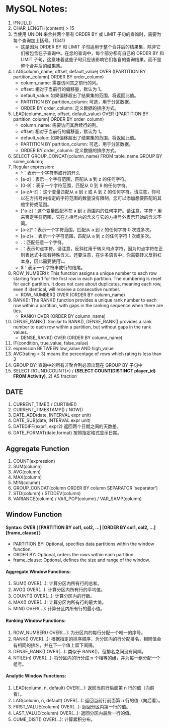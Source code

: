 # MySQL Notes:
1. IFNULL()
2. CHAR_LENGTH(content) > 15 
3. 当使用 UNION 来合并两个带有 ORDER BY 或 LIMIT 子句的查询时，需要为每个查询加上括号。(1341)
    - 这是因为 ORDER BY 和 LIMIT 子句适用于整个合并后的结果集，除非它们被包含在子查询中。在您的查询中，每个部分都有自己的 ORDER BY 和 LIMIT 子句，这意味着这些子句只应该影响它们各自的查询结果，而不是整个合并后的结果集。
4. LAG(column_name, offset, default_value) OVER ([PARTITION BY partition_column] ORDER BY order_column)
   - column_name: 需要访问其之前行的列。
   - offset: 相对于当前行的偏移量，默认为 1。
   - default_value: 如果偏移超出了结果集的范围，将返回此值。
   - PARTITION BY partition_column: 可选，用于分区数据。
   - ORDER BY order_column: 定义数据的排序方式。
5. LEAD(column_name, offset, default_value) OVER ([PARTITION BY partition_column] ORDER BY order_column)
   - column_name: 需要访问其后续行的列。 
   - offset: 相对于当前行的偏移量，默认为 1。 
   - default_value: 如果偏移超出了结果集的范围，将返回此值。 
   - PARTITION BY partition_column: 可选，用于分区数据。 
   - ORDER BY order_column: 定义数据的排序方式。
6. SELECT GROUP_CONCAT(column_name) FROM table_name GROUP BY some_column;
7. Regular expression:
   - ^：表示一个字符串或行的开头
   - [a-z]：表示一个字符范围，匹配从 a 到 z 的任何字符。
   - [0-9]：表示一个字符范围，匹配从 0 到 9 的任何字符。
   - [a-zA-Z]：这个变量匹配从 a 到 z 或 A 到 Z 的任何字符。请注意，你可以在方括号内指定的字符范围的数量没有限制，您可以添加想要匹配的其他字符或范围。
   - [^a-z]：这个变量匹配不在 a 到 z 范围内的任何字符。请注意，字符 ^ 用来否定字符范围，它在方括号内的含义与它的方括号外表示开始的含义不同。
   - [a-z]*：表示一个字符范围，匹配从 a 到 z 的任何字符 0 次或多次。
   - [a-z]+：表示一个字符范围，匹配从 a 到 z 的任何字符 1 次或多次。 
   - .：匹配任意一个字符。 
   - \.：表示句点字符。请注意，反斜杠用于转义句点字符，因为句点字符在正则表达式中具有特殊含义。还要注意，在许多语言中，你需要转义反斜杠本身，因此需要使用\\.。 
   - $：表示一个字符串或行的结尾。
8. ROW_NUMBER(): This function assigns a unique number to each row starting from 1 for the first row in each partition. The numbering is reset for each partition. It does not care about duplicates, meaning each row, even if identical, will receive a consecutive number.
   - ROW_NUMBER() OVER (ORDER BY column_name)
9. RANK(): The RANK() function provides a unique rank number to each row within a partition, with gaps in the ranking sequence when there are ties. 
   - RANK() OVER (ORDER BY column_name)
10. DENSE_RANK(): Similar to RANK(), DENSE_RANK() provides a rank number to each row within a partition, but without gaps in the rank values. 
    - DENSE_RANK() OVER (ORDER BY column_name)
11. IF(condition, true_value, false_value)
12. expression BETWEEN low_value AND high_value
13. AVG(rating < 3) means the percentage of rows which rating is less than 3
14. GROUP BY: 查询中的所有非聚合列必须出现在 GROUP BY 子句中
15. SELECT ROUND(COUNT(*) / **(SELECT COUNT(DISTINCT player_id) FROM Activity)**, 2) AS fraction

## DATE
1. CURRENT_TIME() / CURTIME()
2. CURRENT_TIMESTAMP() / NOW()
3. DATE_ADD(date, INTERVAL expr unit)
4. DATE_SUB(date, INTERVAL expr unit)
5. DATEDIFF(expr1, expr2) 返回两个日期之间的天数差。
6. DATE_FORMAT(date,format) 按照指定格式显示日期。

## Aggregate Function
1. COUNT(expression)
2. SUM(column)
3. AVG(column)
4. MAX(column)
5. MIN(column)
6. GROUP_CONCAT(column ORDER BY column SEPARATOR 'separator')
7. STD(column) / STDDEV(column)
8. VARIANCE(column) / VAR_POP(column) / VAR_SAMP(column)

## Window Function
#### Syntax: OVER ( [PARTITION BY col1, col2, ...] [ORDER BY col1, col2, ...] [frame_clause] )
  - PARTITION BY: Optional, specifies data partitions within the window function. 
  - ORDER BY: Optional, orders the rows within each partition. 
  - frame_clause: Optional, defines the size and range of the window.

#### Aggregate Window Functions:
1. SUM() OVER(...): 计算分区内所有行的总和。 
2. AVG() OVER(...): 计算分区内所有行的平均值。 
3. COUNT() OVER(...): 计算分区内的行数。 
4. MAX() OVER(...): 计算分区内所有行的最大值。 
5. MIN() OVER(...): 计算分区内所有行的最小值。

#### Ranking Window Functions:
1. ROW_NUMBER() OVER(...): 为分区内的每行分配一个唯一的序号。 
2. RANK() OVER(...): 根据指定的排序顺序，为分区内的行分配排名，相同值会有相同的排名，并在下一个值上留下间隔。 
3. DENSE_RANK() OVER(...): 类似于 RANK()，但排名之间没有间隔。 
4. NTILE(n) OVER(...): 将分区内的行分成 n 个相等的组，并为每一组分配一个组号。

#### Analytic Window Functions:
1. LEAD(column, n, default) OVER(...): 返回当前行后面第 n 行的值（向前看）。
2. LAG(column, n, default) OVER(...): 返回当前行前面第 n 行的值（向后看）。 
3. FIRST_VALUE(column) OVER(...): 返回分区内第一行的值。 
4. LAST_VALUE(column) OVER(...): 返回分区内最后一行的值。 
5. CUME_DIST() OVER(...): 计算累积分布。